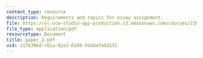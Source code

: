 ```yaml
---
content_type: resource
description: Requirements and topics for essay assignment.
file: https://ol-ocw-studio-app-production.s3.amazonaws.com/courses/21h-311-the-renaissance-1300-1600-fall-2004/117b396dc61a91e2610491ddafa92532_paper_2.pdf
file_type: application/pdf
resourcetype: Document
title: paper_2.pdf
uid: 117b396d-c61a-91e2-6104-91ddafa92532
---
```

